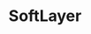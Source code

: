---
title: SoftLayer
menu:
  product_pharmer_0.1.0-alpha.1:
    identifier: soft-layer
    name: SoftLayer
    parent: cloud
    weight: 40
menu_name: product_pharmer_0.1.0-alpha.1 
---